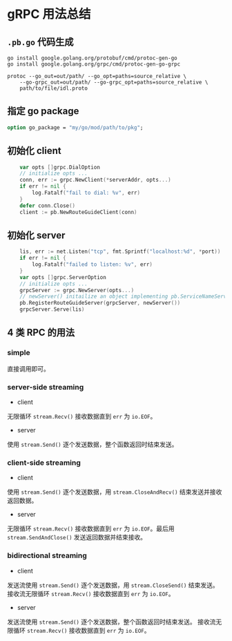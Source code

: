 # gRPC 用法总结

## `.pb.go` 代码生成

```shell
go install google.golang.org/protobuf/cmd/protoc-gen-go
go install google.golang.org/grpc/cmd/protoc-gen-go-grpc

protoc --go_out=out/path/ --go_opt=paths=source_relative \
    --go-grpc_out=out/path/ --go-grpc_opt=paths=source_relative \
    path/to/file/idl.proto
```

## 指定 go package

```proto
option go_package = "my/go/mod/path/to/pkg";
```

## 初始化 client

```go
	var opts []grpc.DialOption
	// initialize opts ...
	conn, err := grpc.NewClient(*serverAddr, opts...)
	if err != nil {
		log.Fatalf("fail to dial: %v", err)
	}
	defer conn.Close()
	client := pb.NewRouteGuideClient(conn)
```

## 初始化 server

```go
	lis, err := net.Listen("tcp", fmt.Sprintf("localhost:%d", *port))
	if err != nil {
		log.Fatalf("failed to listen: %v", err)
	}
	var opts []grpc.ServerOption
	// initialize opts ...
	grpcServer := grpc.NewServer(opts...)
	// newServer() initailize an object implementing pb.ServiceNameServer interface
	pb.RegisterRouteGuideServer(grpcServer, newServer())
	grpcServer.Serve(lis)
```

## 4 类 RPC 的用法

### simple

直接调用即可。

### server-side streaming

* client

无限循环 `stream.Recv()` 接收数据直到 `err` 为 `io.EOF`。

* server

使用 `stream.Send()` 逐个发送数据，整个函数返回时结束发送。

### client-side streaming

* client

使用 `stream.Send()` 逐个发送数据，用 `stream.CloseAndRecv()` 结束发送并接收返回数据。

* server

无限循环 `stream.Recv()` 接收数据直到 `err` 为 `io.EOF`。最后用 `stream.SendAndClose()` 发送返回数据并结束接收。

### bidirectional streaming

* client

发送流使用 `stream.Send()` 逐个发送数据，用 `stream.CloseSend()` 结束发送。
接收流无限循环 `stream.Recv()` 接收数据直到 `err` 为 `io.EOF`。

* server

发送流使用 `stream.Send()` 逐个发送数据，整个函数返回时结束发送。
接收流无限循环 `stream.Recv()` 接收数据直到 `err` 为 `io.EOF`。
